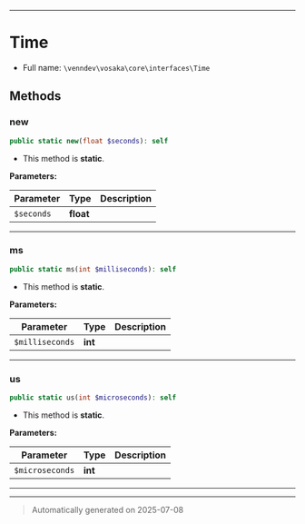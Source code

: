 ***

# Time





* Full name: `\venndev\vosaka\core\interfaces\Time`



## Methods


### new



```php
public static new(float $seconds): self
```



* This method is **static**.




**Parameters:**

| Parameter | Type | Description |
|-----------|------|-------------|
| `$seconds` | **float** |  |





***

### ms



```php
public static ms(int $milliseconds): self
```



* This method is **static**.




**Parameters:**

| Parameter | Type | Description |
|-----------|------|-------------|
| `$milliseconds` | **int** |  |





***

### us



```php
public static us(int $microseconds): self
```



* This method is **static**.




**Parameters:**

| Parameter | Type | Description |
|-----------|------|-------------|
| `$microseconds` | **int** |  |





***


***
> Automatically generated on 2025-07-08
